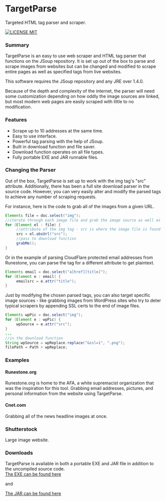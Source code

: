 # TargetParse
Targeted HTML tag parser and scraper.

[![LICENSE MIT](https://img.shields.io/badge/license-MIT-blue.svg)](hhttps://github.com/splitty/TargetParse/blob/master/LICENSE)
### Summary
TargetParse is an easy to use web scraper and HTML tag parser that functions on the JSoup repository.  It is set up out of the box to parse and scrape images from websites but can be changed and modified to scrape entire pages as well as specified tags from live websites.

This software requires the JSoup repository and any JRE over 1.4.0.

Because of the depth and complexity of the internet, the parser will need some customization depending on how oddly the image sources are linked, but most modern web pages are easily scraped with little to no modification.

### Features
* Scrape up to 10 addresses at the same time.
* Easy to use interface.
* Powerful tag parsing with the help of JSoup.
* Built in download function and file saver.
* Download function operates on all file types.
* Fully portable EXE and JAR runnable files.

### Changing the Parser
Out of the box, TargetParse is set up to work with the img tag's "src" attribute.  Additionally, there has been a full site download parser in the source code.  However, you can very easily alter and modify the parsed tags to achieve any number of scraping requests.

For instance, here is the code to grab all of the images from a given URL.
```java
Elements file = doc.select("img");
//iterate through each image file and grab the image source as well as downloading it.
for (Element el : file) {
     //attribute of the img tag - src is where the image file is found
     src = el.absUrl("src");
     //pass to download function
     grabMe();
}
```
Or in the example of parsing CloudFlare protected email addresses from Runestone, you can parse the tag for a different attribute to get plaintext.
```java
Elements email = doc.select("a[href][title]");
for (Element e : email) {
     emailsrc = e.attr("title");
}
```
Just by modifying the chosen parsed tags, you can also target specific image sources - like grabbing images from WordPress sites who try to deter typical scrapers by appending SSL certs to the end of image files.
```java
Elements wpPic = doc.select("img");
for (Element e : wpPic) {
     wpSource = e.attr("src");
}
...
//in the download function
String wpSource = wpReplace.replace("&ssl=1", ".png");
filePath = Path + wpReplace;
```
### Examples
#### Runestone.org
Runestone.org is home to the AFA, a white supremacist organization that was the inspiration for this tool.  Grabbing email addresses, pictures, and personal information from the website using TargetParse.

#### Cnet.com
Grabbing all of the news headline images at once.

### Shutterstock
Large image website.

### Downloads
TargetParse is available in both a portable EXE and JAR file in addition to the uncompiled source code.  
[The EXE can be found here](https://github.com/splitty/TargetParse/raw/master/Executable/TargetParse.exe)

and

[The JAR can be found here](https://github.com/splitty/TargetParse/tree/master/JARBuild/TargetParse_Portable.jar)

